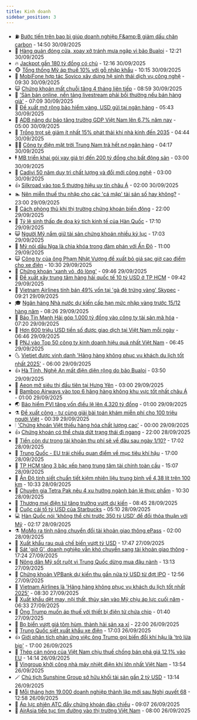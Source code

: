 ```yaml
---
title: Kinh doanh
sidebar_position: 3
---
```


<!-- vnexpress-kinh-doanh:START -->
- ⛽️ [Bước tiến trên bao bì giúp doanh nghiệp F&amp;amp;B giảm dấu chân carbon](https://vnexpress.net/buoc-tien-tren-bao-bi-giup-doanh-nghiep-f-b-giam-dau-chan-carbon-4945708.html) - 14:50 30/09/2025
- 🐲 [Hàng quán đóng cửa, xoay xở tránh mưa ngập vì bão Bualoi](https://vnexpress.net/hang-quan-dong-cua-xoay-xo-tranh-mua-ngap-vi-bao-bualoi-4945603.html) - 12:21 30/09/2025
- 🔥 [Jackpot gần 180 tỷ đồng có chủ](https://vnexpress.net/jackpot-gan-180-ty-dong-co-chu-4945671.html) - 12:16 30/09/2025
- 🐵 [Tổng thống Mỹ áp thuế 10% với gỗ nhập khẩu](https://vnexpress.net/tong-thong-my-ap-thue-10-voi-go-nhap-khau-4945615.html) - 10:15 30/09/2025
- 🦅 [MobiFone hợp tác Sovico xây dựng hệ sinh thái dịch vụ công nghệ](https://vnexpress.net/mobifone-hop-tac-sovico-xay-dung-he-sinh-thai-dich-vu-cong-nghe-4945444.html) - 09:30 30/09/2025
- 😺 [Chứng khoán mất chuỗi tăng 4 tháng liên tiếp](https://vnexpress.net/chung-khoan-mat-chuoi-tang-4-thang-lien-tiep-4945582.html) - 08:59 30/09/2025
- 🤩 [&#39;Sàn bán online, nền tảng livestream phải bồi thường nếu bán hàng giả&#39;](https://vnexpress.net/san-ban-online-nen-tang-livestream-phai-boi-thuong-neu-ban-hang-gia-4945506.html) - 07:09 30/09/2025
- 🌮 [Đề xuất mở rộng bảo hiểm vàng, USD gửi tại ngân hàng](https://vnexpress.net/de-xuat-mo-rong-bao-hiem-vang-usd-gui-tai-ngan-hang-4945424.html) - 05:43 30/09/2025
- 🧰 [ADB nâng dự báo tăng trưởng GDP Việt Nam lên 6,7% năm nay](https://vnexpress.net/adb-nang-du-bao-tang-truong-gdp-viet-nam-len-6-7-nam-nay-4945436.html) - 05:00 30/09/2025
- 🤔 [Trồng trọt sẽ giảm ít nhất 15% phát thải khí nhà kính đến 2035](https://vnexpress.net/trong-trot-se-giam-it-nhat-15-phat-thai-khi-nha-kinh-den-2035-4945387.html) - 04:44 30/09/2025
- 🧑‍💻 [Công ty điện mặt trời Trung Nam trả hết nợ ngân hàng](https://vnexpress.net/cong-ty-dien-mat-troi-trung-nam-tra-het-no-ngan-hang-4945399.html) - 04:17 30/09/2025
- 🕴 [MB triển khai gói vay giá trị đến 200 tỷ đồng cho bất động sản](https://vnexpress.net/mb-trien-khai-goi-vay-gia-tri-den-200-ty-dong-cho-bat-dong-san-4945302.html) - 03:00 30/09/2025
- 🦩 [Cadivi 50 năm duy trì chất lượng và đổi mới công nghệ](https://vnexpress.net/cadivi-50-nam-duy-tri-chat-luong-va-doi-moi-cong-nghe-4945160.html) - 03:00 30/09/2025
- 👍 [Silkroad vào top 5 thương hiệu uy tín châu Á](https://vnexpress.net/silkroad-vao-top-5-thuong-hieu-uy-tin-chau-a-4945239.html) - 02:00 30/09/2025
- 🏊 [Nên miễn thuế thu nhập cho các &#39;cá mập&#39; tài sản số hay không?](https://vnexpress.net/nen-mien-thue-thu-nhap-cho-cac-ca-map-tai-san-so-hay-khong-4945203.html) - 23:00 29/09/2025
- 🤡 [Cách phòng thủ khi thị trường chứng khoán biến động](https://vnexpress.net/cach-phong-thu-khi-thi-truong-chung-khoan-bien-dong-4945084.html) - 22:00 29/09/2025
- 👀 [Tỷ lệ sinh thấp đe dọa kỳ tích kinh tế của Hàn Quốc](https://vnexpress.net/ty-le-sinh-thap-de-doa-ky-tich-kinh-te-cua-han-quoc-4944849.html) - 17:10 29/09/2025
- 😺 [Người Mỹ nắm giữ tài sản chứng khoán nhiều kỷ lục](https://vnexpress.net/nguoi-my-nam-giu-tai-san-chung-khoan-nhieu-ky-luc-4945082.html) - 17:03 29/09/2025
- 🦣 [Mỹ nói dầu Nga là chìa khóa trong đàm phán với Ấn Độ](https://vnexpress.net/my-noi-dau-nga-la-chia-khoa-trong-dam-phan-voi-an-do-4945055.html) - 11:00 29/09/2025
- 😺 [Công ty của ông Phạm Nhật Vượng đề xuất bỏ giá sạc giờ cao điểm cho xe điện](https://vnexpress.net/cong-ty-cua-ong-pham-nhat-vuong-de-xuat-bo-gia-sac-gio-cao-diem-cho-xe-dien-4944740.html) - 10:30 29/09/2025
- 💼 [Chứng khoán &#39;xanh vỏ, đỏ lòng&#39;](https://vnexpress.net/chung-khoan-xanh-vo-do-long-4945104.html) - 09:46 29/09/2025
- 🤗 [Đề xuất xây trung tâm hàng hải quốc tế 10 tỷ USD ở TP HCM](https://vnexpress.net/de-xuat-xay-trung-tam-hang-hai-quoc-te-10-ty-usd-o-tp-hcm-4945054.html) - 09:42 29/09/2025
- 👀 [Vietnam Airlines tính bán 49% vốn tại &#39;gà đẻ trứng vàng&#39; Skypec](https://vnexpress.net/vietnam-airlines-tinh-ban-49-von-tai-ga-de-trung-vang-skypec-4945066.html) - 09:21 29/09/2025
- 🎓 [Ngân hàng Nhà nước dự kiến cấp hạn mức nhập vàng trước 15/12 hàng năm](https://vnexpress.net/ngan-hang-nha-nuoc-du-kien-cap-han-muc-nhap-vang-truoc-15-12-hang-nam-4944998.html) - 08:26 29/09/2025
- 🗽 [Bảo Tín Mạnh Hải góp 1.000 tỷ đồng vào công ty tài sản mã hóa](https://vnexpress.net/bao-tin-manh-hai-gop-1-000-ty-dong-vao-cong-ty-tai-san-ma-hoa-4944994.html) - 07:20 29/09/2025
- 🚀 [Hơn 600 triệu USD tiền số được giao dịch tại Việt Nam mỗi ngày](https://vnexpress.net/hon-600-trieu-usd-tien-so-duoc-giao-dich-tai-viet-nam-moi-ngay-4944992.html) - 06:46 29/09/2025
- 🤗 [PNJ vào Top 50 công ty kinh doanh hiệu quả nhất Việt Nam](https://vnexpress.net/pnj-vao-top-50-cong-ty-kinh-doanh-hieu-qua-nhat-viet-nam-4944943.html) - 06:45 29/09/2025
- 🌜 [Vietjet được vinh danh &#39;Hãng hàng không phục vụ khách du lịch tốt nhất 2025&#39;](https://vnexpress.net/vietjet-duoc-vinh-danh-hang-hang-khong-phuc-vu-khach-du-lich-tot-nhat-2025-4944979.html) - 06:00 29/09/2025
- 👍 [Hà Tĩnh, Nghệ An mất điện diện rộng do bão Bualoi](https://vnexpress.net/ha-tinh-nghe-an-mat-dien-dien-rong-do-bao-bualoi-4944848.html) - 03:50 29/09/2025
- 🤖 [Aeon mở siêu thị đầu tiên tại Hưng Yên](https://vnexpress.net/aeon-mo-sieu-thi-dau-tien-tai-hung-yen-4944698.html) - 03:00 29/09/2025
- 🫣 [Bamboo Airways vào top 6 hãng hàng không khu vực tốt nhất châu Á](https://vnexpress.net/bamboo-airways-vao-top-6-hang-hang-khong-khu-vuc-tot-nhat-chau-a-4944694.html) - 01:00 29/09/2025
- 🌏 [Bảo hiểm PVI tăng vốn điều lệ lên 4.320 tỷ đồng](https://vnexpress.net/bao-hiem-pvi-tang-von-dieu-le-len-4-320-ty-dong-4944329.html) - 01:00 29/09/2025
- ⚗️ [Đề xuất công - tư cùng giải bài toán khám miễn phí cho 100 triệu người Việt](https://vnexpress.net/de-xuat-cong-tu-cung-giai-bai-toan-kham-mien-phi-cho-100-trieu-nguoi-viet-4944745.html) - 00:39 29/09/2025
- 🕯 [&#39;Chứng khoán Việt thiếu hàng hóa chất lượng cao&#39;](https://vnexpress.net/chung-khoan-viet-thieu-hang-hoa-chat-luong-cao-4942211.html) - 00:00 29/09/2025
- 👍 [Chứng khoán có thể chưa dứt trạng thái đi ngang](https://vnexpress.net/chung-khoan-co-the-chua-dut-trang-thai-di-ngang-4944678.html) - 22:00 28/09/2025
- 🤠 [Tiền còn dư trong tài khoản thu phí sẽ về đâu sau ngày 1/10?](https://vnexpress.net/tien-con-du-trong-tai-khoan-thu-phi-se-ve-dau-sau-ngay-1-10-4944601.html) - 17:02 28/09/2025
- 🌊 [Trung Quốc - EU trái chiều quan điểm về mục tiêu khí hậu](https://vnexpress.net/trung-quoc-eu-trai-chieu-quan-diem-ve-muc-tieu-khi-hau-4944681.html) - 17:00 28/09/2025
- 🌈 [TP HCM tăng 3 bậc xếp hạng trung tâm tài chính toàn cầu](https://vnexpress.net/tp-hcm-tang-3-bac-xep-hang-trung-tam-tai-chinh-toan-cau-4944720.html) - 15:07 28/09/2025
- 🥳 [Ấn Độ tính siết chuẩn tiết kiệm nhiên liệu trung bình về 4,38 lít trên 100 km](https://vnexpress.net/an-do-tinh-siet-chuan-tiet-kiem-nhien-lieu-trung-binh-ve-4-38-lit-tren-100-km-4944659.html) - 10:33 28/09/2025
- 🐻 [Chuyên gia Tetra Pak nêu 4 xu hướng ngành bán lẻ thực phẩm](https://vnexpress.net/chuyen-gia-tetra-pak-neu-4-xu-huong-nganh-ban-le-thuc-pham-4944160.html) - 10:30 28/09/2025
- 💫 [Thương mại điện tử tăng trưởng vượt dự kiến](https://vnexpress.net/thuong-mai-dien-tu-tang-truong-vuot-du-kien-4944639.html) - 08:45 28/09/2025
- 🤩 [Cuộc cải tổ tỷ USD của Starbucks](https://vnexpress.net/cuoc-cai-to-ty-usd-cua-starbucks-4944458.html) - 05:10 28/09/2025
- 💻 [Hàn Quốc nói &#39;không thể chi trước 350 tỷ USD&#39; để đổi thỏa thuận với Mỹ](https://vnexpress.net/han-quoc-noi-khong-the-chi-truoc-350-ty-usd-de-doi-thoa-thuan-voi-my-4944533.html) - 02:17 28/09/2025
- ⚗️ [MoMo ra tính năng chuyển đổi tài khoản giao thông ePass](https://vnexpress.net/momo-ra-tinh-nang-chuyen-doi-tai-khoan-giao-thong-epass-4944525.html) - 02:00 28/09/2025
- 🌈 [Xuất khẩu rau quả chế biến vượt tỷ USD](https://vnexpress.net/xuat-khau-rau-qua-che-bien-vuot-ty-usd-4944433.html) - 17:47 27/09/2025
- 🌝 [Sát &#39;giờ G&#39;, doanh nghiệp vẫn khó chuyển sang tài khoản giao thông](https://vnexpress.net/sat-gio-g-doanh-nghiep-van-kho-chuyen-sang-tai-khoan-giao-thong-4944265.html) - 17:24 27/09/2025
- 🥸 [Nông dân Mỹ sốt ruột vì Trung Quốc dừng mua đậu nành](https://vnexpress.net/nong-dan-my-sot-ruot-vi-trung-quoc-dung-mua-dau-nanh-4944438.html) - 13:13 27/09/2025
- 🦆 [Chứng khoán VPBank dự kiến thu gần nửa tỷ USD từ đợt IPO](https://vnexpress.net/chung-khoan-vpbank-du-kien-thu-gan-nua-ty-usd-tu-dot-ipo-4944445.html) - 12:56 27/09/2025
- 🌋 [Vietnam Airlines là &#39;Hãng hàng không phục vụ khách du lịch tốt nhất 2025&#39;](https://vnexpress.net/vietnam-airlines-la-hang-hang-khong-phuc-vu-khach-du-lich-tot-nhat-2025-4944417.html) - 08:30 27/09/2025
- 🦍 [Xuất khẩu dệt may, nội thất, thủy sản vào Mỹ chịu áp lực cuối năm](https://vnexpress.net/xuat-khau-det-may-noi-that-thuy-san-vao-my-chiu-ap-luc-cuoi-nam-4944145.html) - 06:33 27/09/2025
- 🤔 [Ông Trump muốn áp thuế với thiết bị điện tử chứa chip](https://vnexpress.net/ong-trump-muon-ap-thue-voi-thiet-bi-dien-tu-chua-chip-4944253.html) - 01:40 27/09/2025
- 🧰 [Bọ biển vượt giá tôm hùm, thành hải sản xa xỉ](https://vnexpress.net/bo-bien-vuot-gia-tom-hum-thanh-hai-san-xa-xi-4943898.html) - 22:00 26/09/2025
- 🌝 [Trung Quốc siết xuất khẩu xe điện](https://vnexpress.net/trung-quoc-siet-xuat-khau-xe-dien-4944207.html) - 17:03 26/09/2025
- 👍 [Giới phân tích phản ứng việc ông Trump gọi biến đổi khí hậu là &#39;trò lừa bịp&#39;](https://vnexpress.net/gioi-phan-tich-phan-ung-viec-ong-trump-goi-bien-doi-khi-hau-la-tro-lua-bip-4944001.html) - 17:00 26/09/2025
- 🗽 [Thép cán nóng của Việt Nam chịu thuế chống bán phá giá 12,1% vào EU](https://vnexpress.net/thep-can-nong-cua-viet-nam-chiu-thue-chong-ban-pha-gia-12-1-vao-eu-4944194.html) - 14:14 26/09/2025
- 🐎 [Vingroup khởi công nhà máy nhiệt điện khí lớn nhất Việt Nam](https://vnexpress.net/vingroup-khoi-cong-nha-may-nhiet-dien-khi-lon-nhat-viet-nam-4944142.html) - 13:54 26/09/2025
- 🪄 [Chủ tịch Sunshine Group sở hữu khối tài sản gần 2 tỷ USD](https://vnexpress.net/chu-tich-sunshine-group-so-huu-khoi-tai-san-gan-2-ty-usd-4944161.html) - 13:14 26/09/2025
- 🎊 [Mỗi tháng hơn 19.000 doanh nghiệp thành lập mới sau Nghị quyết 68](https://vnexpress.net/moi-thang-hon-19-000-doanh-nghiep-thanh-lap-moi-sau-nghi-quyet-68-4944182.html) - 12:58 26/09/2025
- 🗽 [Áp lực phiên ATC đẩy chứng khoán đảo chiều](https://vnexpress.net/chung-khoan-hom-nay-26-9-ap-luc-atc-day-vn-index-dao-chieu-4944116.html) - 09:07 26/09/2025
- 🦩 [AirAsia tiếp tục tìm đường vào thị trường Việt Nam](https://vnexpress.net/airasia-tiep-tuc-tim-duong-vao-thi-truong-viet-nam-4944047.html) - 08:00 26/09/2025<!-- vnexpress-kinh-doanh:END -->
